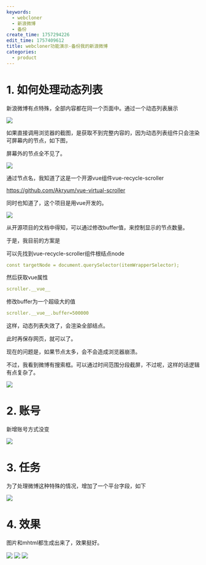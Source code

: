```yaml
---
keywords:
  - webcloner
  - 新浪微博
  - 备份
create_time: 1757294226
edit_time: 1757409612
title: webcloner功能演示-备份我的新浪微博
categories:
  - product
---
```



# 1. 如何处理动态列表

新浪微博有点特殊，全部内容都在同一个页面中。通过一个动态列表展示

<img src="/assets/DrUqbsAPbofdU0xNQEHcgve0nxd.png" src-width="697" class="markdown-img m-auto" src-height="519" align="center"/>

如果直接调用浏览器的截图，是获取不到完整内容的，因为动态列表组件只会渲染可屏幕内的节点，如下图，

屏幕外的节点全不见了。

<img src="/assets/RxQxbnRo3o60LhxIEhTcq8r1nfh.png" src-width="411" class="markdown-img m-auto" src-height="545" align="center"/>

通过节点名，我知道了这是一个开源vue组件vue-recycle-scroller

https://github.com/Akryum/vue-virtual-scroller

同时也知道了，这个项目是用vue开发的。

<img src="/assets/OWhxbOIq8oBeWaxHPtgcwIVJnic.png" src-width="740" class="markdown-img m-auto" src-height="378" align="center"/>

从开源项目的文档中得知，可以通过修改buffer值，来控制显示的节点数量。

于是，我目前的方案是

可以先找到vue-recycle-scroller组件根结点node

```yaml
const targetNode = document.querySelector(itemWrapperSelector);
```

然后获取vue属性

```yaml
scroller.__vue__
```

修改buffer为一个超级大的值

```yaml
scroller.__vue__.buffer=500000
```

 这样，动态列表失效了，会渲染全部结点。

此时再保存网页，就可以了。

现在的问题是，如果节点太多，会不会造成浏览器崩溃。

不过，我看到微博有搜索框。可以通过时间范围分段截屏，不过呢，这样的话逻辑有点复杂了。

<img src="/assets/V6vwbbvk2oa0HIx82h1cTBDNnkc.png" src-width="630" class="markdown-img m-auto" src-height="179" align="center"/>

# 2. 账号

新增账号方式没变

<img src="/assets/PaJ5bG6tzoFKKexx8vdc74N7nYb.png" src-width="479" class="markdown-img m-auto" src-height="247" align="center"/>

# 3. 任务 

为了处理微博这种特殊的情况，增加了一个平台字段，如下

<img src="/assets/LWqcbgQ1QonlDCxi2nhcOzORnVh.png" src-width="461" class="markdown-img m-auto" src-height="559" align="center"/>

# 4. 效果

图片和mhtml都生成出来了，效果挺好。

<img src="/assets/PeDubfKAaosX3ZxNQ34c4nG6nkf.png" src-width="1061" class="markdown-img m-auto" src-height="156" align="center"/>

<img src="/assets/WbA0b2dfioLcTwxYJiZcwDVpnyd.png" src-width="1175" class="markdown-img m-auto" src-height="648" align="center"/>

<img src="/assets/UlQ5bd2uoo5SgqxHtG5ciEnlnPh.png" src-width="996" class="markdown-img m-auto" src-height="239" align="center"/>

